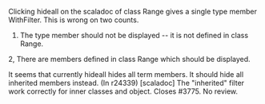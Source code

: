 Clicking hideall on the scaladoc of class Range gives a single type member WithFilter. This is wrong on two counts.

1. The type member should not be displayed -- it is not defined in class Range.

2, There are members defined in class Range which should be displayed.

It seems that currently hideall hides all term members. It should hide all inherited members instead.
(In r24339) [scaladoc] The "inherited" filter work correctly for inner classes and object. Closes #3775. No review.
